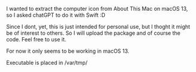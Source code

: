 I wanted to extract the computer icon from About This Mac on macOS 13, so I asked chatGPT to do it with Swift :D

Since I dont, yet, this is just intended for personal use, but I thoght it might be of interest to others. So I will upload the package and of course the code. Feel free to use it.

For now it only seems to be working in macOS 13.

Executable is placed in /var/tmp/
